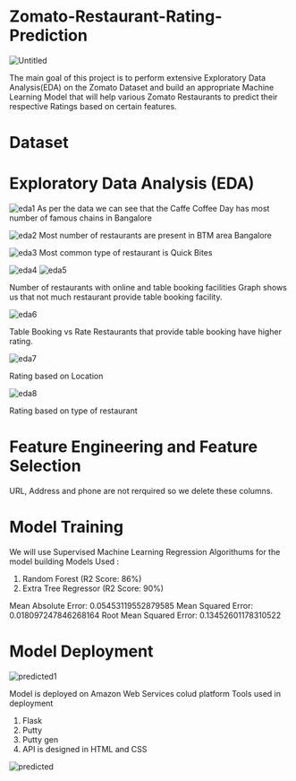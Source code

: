 # Zomato-Restaurant-Rating-Prediction
![Untitled](https://user-images.githubusercontent.com/87753242/136727141-8f1e41df-aec4-4a82-b317-8fc9ca6c9b7b.png)

The main goal of this project is to perform extensive Exploratory Data Analysis(EDA) on
the Zomato Dataset and build an appropriate Machine Learning Model that will help
various Zomato Restaurants to predict their respective Ratings based on certain
features.

# Dataset


# Exploratory Data Analysis (EDA)
![eda1](https://user-images.githubusercontent.com/87753242/136730675-003bba71-d8ed-4bee-a7b8-e152deec01dd.png)
As per the data we can see that the Caffe Coffee Day has most number of famous chains in Bangalore
 
![eda2](https://user-images.githubusercontent.com/87753242/136746766-f1136ba9-ac58-4915-8acd-c9bc80c90efd.png)
Most number of restaurants are present in BTM area Bangalore

![eda3](https://user-images.githubusercontent.com/87753242/136747590-41ff3ac8-069f-43f1-b859-8e41d12d5229.png)
Most common type of restaurant is Quick Bites

![eda4](https://user-images.githubusercontent.com/87753242/136757319-1a80b14b-f0f2-41eb-a3cf-7933155ff713.png)
![eda5](https://user-images.githubusercontent.com/87753242/136757337-0c6147d4-2343-449e-a4c0-5a86891ae4fb.png)

Number of restaurants with online and table booking facilities
Graph shows us that not much restaurant provide table booking facility.

![eda6](https://user-images.githubusercontent.com/87753242/136770082-de0f97d4-180a-4f13-96ef-5d89bfab4460.png)

Table Booking vs Rate
Restaurants that provide table booking have higher rating.

![eda7](https://user-images.githubusercontent.com/87753242/136770184-57f1de0d-659c-4777-9339-843318a357e9.png)

Rating based on Location

![eda8](https://user-images.githubusercontent.com/87753242/136770408-194a5d42-d5ed-4749-8575-6b5634878720.png)

Rating based on type of restaurant

# Feature Engineering and Feature Selection

URL, Address and phone are not rerquired so we delete these columns.

# Model Training

We will use Supervised Machine Learning Regression Algorithums for the model building
Models Used :
1) Random Forest (R2 Score: 86%)
2) Extra Tree Regressor (R2 Score: 90%)

Mean Absolute Error: 0.05453119552879585
Mean Squared Error: 0.018097247846268164
Root Mean Squared Error: 0.13452601178310522

# Model Deployment

![predicted1](https://user-images.githubusercontent.com/87753242/136776312-b970f827-fa5e-42b3-b133-10b42214da1c.png)

Model is deployed on Amazon Web Services colud platform
Tools used in deployment
1) Flask
2) Putty
3) Putty gen
4) API is designed in HTML and CSS

![predicted](https://user-images.githubusercontent.com/87753242/136776370-c5e6715a-aafa-4433-8f25-24e5721b9519.png)
